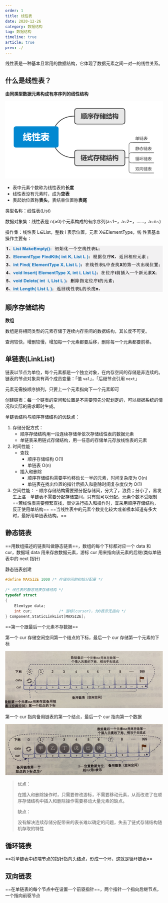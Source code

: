 ```yaml
---
order: 1
title: 线性表
date: 2020-12-26
category: 数据结构
tag: 数据结构
timeline: true
article: true
prev: ./
---
```


线性表是一种基本且常用的数据结构，它体现了数据元素之间一对一的线性关系。

## 什么是线性表？

**由同类型数据元素构成有序序列的线性结构**

![](https://raw.githubusercontent.com/du-mozzie/PicGo/master/images/image-20210418224522556.png)

- 表中元素个数称为线性表的**长度**
- 线性表没有元素时，成为**空表**
- 表起始位置称**表头**，表结束位置称**表尾**

类型名称：线性表(List)

数据对象集：线性表是 n(≥0)个元素构成的有序序列(a~1~，a~2~，......，a~n~)

操作集：线性表 L∈List，整数 i 表示位置，元素 X∈ElementType，线 性表基本操作主要有：

![](https://raw.githubusercontent.com/du-mozzie/PicGo/master/images/image-20201209160216218.png)

## 顺序存储结构

**数组**

数组是将相同类型的元素存储于连续内存空间的数据结构，其长度不可变。

查询较快，增删较慢，增加每一个元素都要后移，删除每一个元素都要前移。

## 单链表(LinkList)

链表以节点为单位，每个元素都是一个独立对象，在内存空间的存储是非连续的。链表的节点对象具有两个成员变量：「值 `val`」，「后继节点引用 `next`」

元素无需按顺序排列，只要上一个元素指向下一个元素即可

创建链表：每一个链表的空间和位置是不需要预先分配划定的，可以根据系统的情况和实际的需求即时生成。

单链表结构与顺序存储结构的优缺点：

1.  存储分配方式：
    - 顺序存储结构用一段连续存储单依次存储线性表的数据元素
    - 单链表采用链式存储结构，用一任意的存储单元存放线性表的元素
2.  时间性能：
    - 查找
      - 顺序存储结构 O(1)
      - 单链表 O(n)
    - 插入和删除
      - 顺序存储结构需要平均移动长一半的元素，时间复杂度为 O(n)
      - 单链表在找出位置的指针后插入和删除时间复杂度仅为 O(1)
3.  空间性能： - 顺序存储结构需要预分配存储间，分大了，浪费；分小了，易发生上溢 - 单链表不需要分配存储空间，只有就可以分配，元素个数不受限制
    ==若线性表需要频繁查找，很少进行插入和操作时，宜采用顺序存储结构，反正使用单结构==
    ==当线性表中的元素个数变化较大或者根本知道有多大时，最好用单链表结构。==

## 静态链表

==用数组描述的链表叫做静态链表==，数组的每个下标都对应一个 data 和 cur，数据域 data 用来存放数据元素，游标 cur 用来指向该元素的后继(类似单链表中的 next 指针)

静态链表创建

```c
#define MAXSIZE 1000 /* 存储空间的初始分配量 */

/* 线性表的静态链表存储结构 */
typedef struct
{
    Elemtype data;
    int cur;			/* 游标(cursor)，为0表示无指向 */
} Component,StaticLinkList[MAXSIZE];
```

==第一个跟最后一个元素不存数据==

第一个 cur 存储空闲空间第一个结点的下标，最后一个 cur 存储第一个元素的下标

![](https://raw.githubusercontent.com/du-mozzie/PicGo/master/images/image-20210418220357626.png)

第一个 cur 指向备用链表的第一个结点，最后一个 cur 指向第一个数据

![](https://raw.githubusercontent.com/du-mozzie/PicGo/master/images/image-20210418220439032.png)

> 优点：
>
> ​ 在插入和删除操作时，只需要修改游标，不需要移动元素，从而改进了在顺序存储结构中插入和删除操作需要移动大量元素的缺点。
>
> 缺点：
>
> ​ 没有解决连续存储分配带来的表长难以确定的问题，失去了链式存储结构随机存取的特性

## 循环链表

==将单链表中终端节点的指针指向头结点，形成一个环，这就是循环链表==

## 双向链表

==在单链表的每个节点中在设置一个前驱指针==，两个指针一个指向后继节点，一个指向前驱节点
